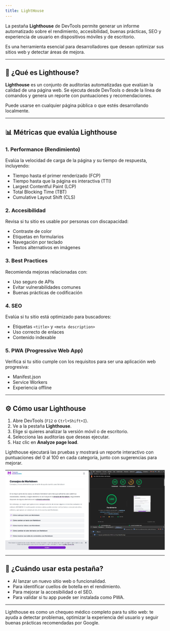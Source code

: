 ```yaml
---
title: LightHouse
---
```


La pestaña **Lighthouse** de DevTools permite generar un informe automatizado sobre el rendimiento, accesibilidad, buenas prácticas, SEO y experiencia de usuario en dispositivos móviles y de escritorio.

Es una herramienta esencial para desarrolladores que desean optimizar sus sitios web y detectar áreas de mejora.

---

## 🚀 ¿Qué es Lighthouse?

**Lighthouse** es un conjunto de auditorías automatizadas que evalúan la calidad de una página web. Se ejecuta desde DevTools o desde la línea de comandos y genera un reporte con puntuaciones y recomendaciones.

Puede usarse en cualquier página pública o que estés desarrollando localmente.

---

## 📊 Métricas que evalúa Lighthouse

### 1. **Performance (Rendimiento)**

Evalúa la velocidad de carga de la página y su tiempo de respuesta, incluyendo:

- Tiempo hasta el primer renderizado (FCP)
- Tiempo hasta que la página es interactiva (TTI)
- Largest Contentful Paint (LCP)
- Total Blocking Time (TBT)
- Cumulative Layout Shift (CLS)

### 2. **Accesibilidad**

Revisa si tu sitio es usable por personas con discapacidad:

- Contraste de color
- Etiquetas en formularios
- Navegación por teclado
- Textos alternativos en imágenes

### 3. **Best Practices**

Recomienda mejoras relacionadas con:

- Uso seguro de APIs
- Evitar vulnerabilidades comunes
- Buenas prácticas de codificación

### 4. **SEO**

Evalúa si tu sitio está optimizado para buscadores:

- Etiquetas `<title>` y `<meta description>`
- Uso correcto de enlaces
- Contenido indexable

### 5. **PWA (Progressive Web App)**

Verifica si tu sitio cumple con los requisitos para ser una aplicación web progresiva:

- Manifest.json
- Service Workers
- Experiencia offline

---

## ⚙️ Cómo usar Lighthouse

1. Abre DevTools (`F12` o `Ctrl+Shift+I`).
2. Ve a la pestaña **Lighthouse**.
3. Elige si quieres analizar la versión móvil o de escritorio.
4. Selecciona las auditorías que deseas ejecutar.
5. Haz clic en **Analyze page load**.

Lighthouse ejecutará las pruebas y mostrará un reporte interactivo con puntuaciones del 0 al 100 en cada categoría, junto con sugerencias para mejorar.

![](./img/lightHouse01.jpg)

---

## 🧪 ¿Cuándo usar esta pestaña?

- Al lanzar un nuevo sitio web o funcionalidad.
- Para identificar cuellos de botella en el rendimiento.
- Para mejorar la accesibilidad o el SEO.
- Para validar si tu app puede ser instalada como PWA.

---

Lighthouse es como un chequeo médico completo para tu sitio web: te ayuda a detectar problemas, optimizar la experiencia del usuario y seguir buenas prácticas recomendadas por Google.
